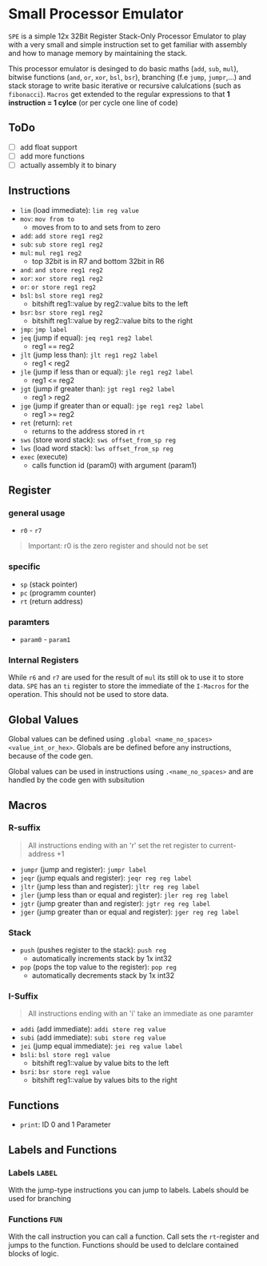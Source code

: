 # Small Processor Emulator
`SPE` is a simple 12x 32Bit Register Stack-Only Processor Emulator to play with a very small and simple instruction set to get familiar with assembly and how to manage memory by maintaining the stack.

This processor emulator is desinged to do basic maths (`add`, `sub`, `mul`), bitwise functions (`and`, `or`, `xor`, `bsl`, `bsr`), branching (f.e `jump`, `jumpr`,...) and stack storage to write basic iterative or recursive calulcations (such as `fibonacci`). `Macros` get extended to the regular expressions to that **1 instruction = 1 cylce** (or per cycle one line of code)

## ToDo
- [ ] add float support
- [ ] add more functions
- [ ] actually assembly it to binary

## Instructions
- `lim` (load immediate): `lim reg value`
- `mov`: `mov from to`
    - moves from to to and sets from to zero
- `add`: `add store reg1 reg2`
- `sub`: `sub store reg1 reg2`
- `mul`: `mul reg1 reg2`
    - top 32bit is in R7 and bottom 32bit in R6
- `and`: `and store reg1 reg2`
- `xor`: `xor store reg1 reg2`
- `or`: `or store reg1 reg2`
- `bsl`: `bsl store reg1 reg2`
    - bitshift reg1::value by reg2::value bits to the left
- `bsr`: `bsr store reg1 reg2 `
    - bitshift reg1::value by reg2::value bits to the right
- `jmp`: `jmp label`
- `jeq` (jump if equal): `jeq reg1 reg2 label`
    - reg1 == reg2
- `jlt` (jump less than): `jlt reg1 reg2 label`
    - reg1 < reg2
- `jle` (jump if less than or equal): `jle reg1 reg2 label`
    - reg1 <= reg2
- `jgt` (jump if greater than): `jgt reg1 reg2 label`
    - reg1 > reg2
- `jge` (jump if greater than or equal): `jge reg1 reg2 label`
    - reg1 >= reg2
- `ret` (return): `ret`
    - returns to the address stored in `rt`
- `sws` (store word stack): `sws offset_from_sp reg`
- `lws` (load word stack): `lws offset_from_sp reg`
- `exec` (execute)
    - calls function id (param0) with argument (param1)

## Register
### general usage
- `r0` - `r7`
> Important: r0 is the zero register and should not be set
### specific
- `sp` (stack pointer)
- `pc` (programm counter)
- `rt` (return address)
### paramters
- `param0` - `param1`
### Internal Registers
While `r6` and `r7` are used for the result of `mul` its still ok to use it to store data.
`SPE` has an `ti` register to store the immediate of the `I-Macros` for the operation. This should not be used to store data.

## Global Values
Global values can be defined using `.global <name_no_spaces> <value_int_or_hex>`. Globals are be defined before any instructions, because of the code gen.

Global values can be used in instructions using `.<name_no_spaces>` and are handled by the code gen with subsitution

## Macros
### R-suffix
> All instructions ending with an 'r' set the ret register to current-address +1
- `jumpr` (jump and register): `jumpr label`
- `jeqr` (jump equals and register): `jeqr reg reg label`
- `jltr` (jump less than and register): `jltr reg reg label`
- `jler` (jump less than or equal and register): `jler reg reg label`
- `jgtr` (jump greater than and register): `jgtr reg reg label`
- `jger` (jump greater than or equal and register): `jger reg reg label`
### Stack
- `push` (pushes register to the stack): `push reg`
    - automatically increments stack by 1x int32
- `pop` (pops the top value to the register): `pop reg`
    - automatically decrements stack by 1x int32
### I-Suffix
> All instructions ending with an 'i' take an immediate as one paramter
- `addi` (add immediate): `addi store reg value`
- `subi` (add immediate): `subi store reg value`
- `jei`  (jump equal immediate): `jei reg value label `
- `bsli`: `bsl store reg1 value`
    - bitshift reg1::value by value bits to the left
- `bsri`: `bsr store reg1 value`
    - bitshift reg1::value by values bits to the right
## Functions
- `print`: ID 0 and 1 Parameter

## Labels and Functions
### Labels `LABEL`
With the jump-type instructions you can jump to labels. Labels should be used for branching

### Functions `FUN`
With the call instruction you can call a function. Call sets the `rt`-register and jumps to the function.
Functions should be used to delclare contained blocks of logic.
